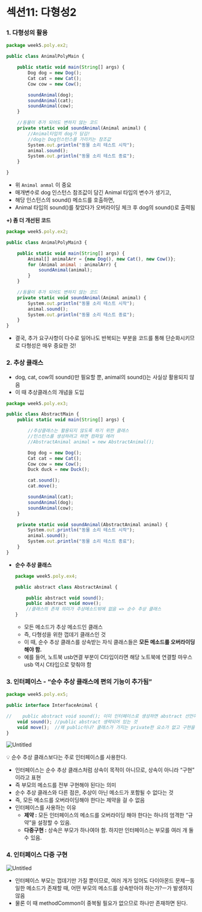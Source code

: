 # 섹션11: 다형성2

### 1. 다형성의 활용

```jsx
package week5.poly.ex2;

public class AnimalPolyMain {

    public static void main(String[] args) {
        Dog dog = new Dog();
        Cat cat = new Cat();
        Cow cow = new Cow();

        soundAnimal(dog);
        soundAnimal(cat);
        soundAnimal(cow);
    }

    //동물이 추가 되어도 변하지 않는 코드
    private static void soundAnimal(Animal animal) {
        //Animal타입의 dog가 담김!
        //dog는 Dog인스턴스를 가리키는 참조값
        System.out.println("동물 소리 테스트 시작");
        animal.sound();
        System.out.println("동물 소리 테스트 종료");
    }

}
```

- 위 `Animal anmal` 이 중요
- 매개변수로 dog 인스턴스 참조값이 담긴 Animal 타입의 변수가 생기고,
- 해당 인스턴스의 sound() 메소드를 호출하면,
- Animal 타입의 sound()를 찾았다가 오버라이딩 체크 후 dog의 sound()로 출력됨

**+) 좀 더 개선된 코드**

```jsx
package week5.poly.ex2;

public class AnimalPolyMain3 {

    public static void main(String[] args) {
        Animal[] animalArr = {new Dog(), new Cat(), new Cow()};
        for (Animal animal : animalArr) {
            soundAnimal(animal);
        }
    }

    //동물이 추가 되어도 변하지 않는 코드
    private static void soundAnimal(Animal animal) {
        System.out.println("동물 소리 테스트 시작");
        animal.sound();
        System.out.println("동물 소리 테스트 종료");
    }
}
```

- 결국, 추가 요구사항이 다수로 일어나도 반복되는 부분을 코드를 통해 단순화시키므로 다형성은 매우 중요한 것!

### 2. 추상 클래스

- dog, cat, cow의 sound()만 필요할 뿐, animal의 sound()는 사실상 활용되지 않음
- 이 때 추상클래스의 개념을 도입

```jsx
package week5.poly.ex3;

public class AbstractMain {
    public static void main(String[] args) {

        //추상클래스는 활용되지 않도록 하기 위한 클래스
        //인스턴스를 생성하려고 하면 컴파일 에러
        //AbstractAnimal animal = new AbstractAnimal();

        Dog dog = new Dog();
        Cat cat = new Cat();
        Cow cow = new Cow();
        Duck duck = new Duck();

        cat.sound();
        cat.move();

        soundAnimal(cat);
        soundAnimal(dog);
        soundAnimal(cow);
    }

    private static void soundAnimal(AbstractAnimal animal) {
        System.out.println("동물 소리 테스트 시작");
        animal.sound();
        System.out.println("동물 소리 테스트 종료");
    }
}
```

- **순수 추상 클래스**
    
    ```jsx
    package week5.poly.ex4;
    
    public abstract class AbstractAnimal {
    
        public abstract void sound();
        public abstract void move();
        //클래스의 존재 의미가 추상메소드밖에 없음 => 순수 추상 클래스
    }
    ```
    
    - 모든 메소드가 추상 메소드인 클래스
    - 즉, 다형성을 위한 껍데기 클래스인 것
    - 이 때, 순수 추상 클래스를 상속받는 자식 클래스들은 **모든 메소드를 오버라이딩 해야 함.**
    - 예를 들어, 노트북 usb연결 부분이 C타입이라면 해당 노트북에 연결할 마우스 usb 역시 C타입으로 맞춰야 함

### 3. 인터페이스 - “순수 추상 클래스에 편의 기능이 추가됨”

```jsx
package week5.poly.ex5;

public interface InterfaceAnimal {

//    public abstract void sound(); 이미 인터페이스로 생성하면 abstract 선언이 필요가 없음
    void sound(); //public abstract 생략되어 있는 것
    void move();  //왜 public이냐? 클래스가 가지는 private한 요소가 없고 구현을 위해 만들어지기 때문
}
```

![Untitled](%E1%84%89%E1%85%A6%E1%86%A8%E1%84%89%E1%85%A7%E1%86%AB11%20%E1%84%83%E1%85%A1%E1%84%92%E1%85%A7%E1%86%BC%E1%84%89%E1%85%A5%E1%86%BC2%2056131c5db652407aa7e28d089f1eb74b/Untitled.png)

<aside>
💡 순수 추상 클래스보다는 주로 인터페이스를 사용한다.

</aside>

- 인터페이스는 순수 추상 클래스처럼 상속이 목적이 아니므로, 상속이 아니라 “구현” 이라고 표현
- 즉 부모의 메소드를 전부 구현해야 된다는 의미
- 순수 추상 클래스와 다른 점은, 추상이 아닌 메소드가 포함될 수 없다는 것
- 즉, 모든 메소드를 오버라이딩해야 한다는 제약을 걸 수 없음
- 인터페이스를 사용하는 이유
    - **제약 :** 모든 인터페이스의 메소드를 오버라이딩 해야 한다는 하나의 엄격한 “규약”을 설정할 수 있음.
    - **다중구현 :** 상속은 부모가 하나여야 함. 하지만 인터페이스는 부모를 여러 개 둘 수 있음.

### 4. 인터페이스 다중 구현

![Untitled](%E1%84%89%E1%85%A6%E1%86%A8%E1%84%89%E1%85%A7%E1%86%AB11%20%E1%84%83%E1%85%A1%E1%84%92%E1%85%A7%E1%86%BC%E1%84%89%E1%85%A5%E1%86%BC2%2056131c5db652407aa7e28d089f1eb74b/Untitled%201.png)

- 인터페이스 부모는 껍데기만 가질 뿐이므로, 여러 개가 있어도 다이아몬드 문제ㅡ동일한 메소드가 존재할 때, 어떤 부모의 메소드를 상속받아야 하는가?ㅡ가 발생하지 않음
- 물론 이 때 methodCommon이 중복될 필요가 없으므로 하나만 존재하면 된다.